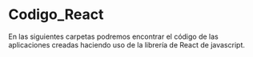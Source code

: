 # Codigo_React

En las siguientes carpetas podremos encontrar el código de las aplicaciones creadas haciendo uso de la librería de React de javascript.
